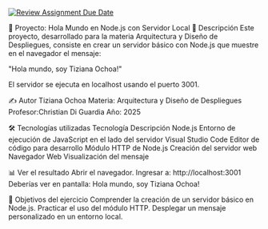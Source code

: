 [![Review Assignment Due Date](https://classroom.github.com/assets/deadline-readme-button-22041afd0340ce965d47ae6ef1cefeee28c7c493a6346c4f15d667ab976d596c.svg)](https://classroom.github.com/a/hEY_kRaa)

📌 Proyecto: Hola Mundo en Node.js con Servidor Local
📖 Descripción
Este proyecto, desarrollado para la materia Arquitectura y Diseño de Despliegues, consiste en crear un servidor básico con Node.js que muestre en el navegador el mensaje:

"Hola mundo, soy Tiziana Ochoa!"

El servidor se ejecuta en localhost usando el puerto 3001.

✍️ Autor
Tiziana Ochoa
Materia: Arquitectura y Diseño de Despliegues
Profesor:Christian Di Guardia
Año: 2025

🛠️ Tecnologías utilizadas
Tecnología	Descripción
Node.js	Entorno de ejecución de JavaScript en el lado del servidor
Visual Studio Code	Editor de código para desarrollo
Módulo HTTP de Node.js	Creación del servidor web
Navegador Web	Visualización del mensaje

📊 Ver el resultado
Abrir el navegador.
Ingresar a: http://localhost:3001
Deberías ver en pantalla:
Hola mundo, soy Tiziana Ochoa!

🎯 Objetivos del ejercicio
Comprender la creación de un servidor básico en Node.js.
Practicar el uso del módulo HTTP.
Desplegar un mensaje personalizado en un entorno local.
